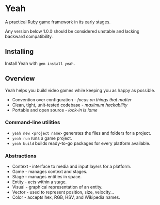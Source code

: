 Yeah
====
A practical Ruby game framework in its early stages.

Any version below 1.0.0 should be considered unstable and lacking backward compatibility.

Installing
----------
Install Yeah with `gem install yeah`.

Overview
--------
Yeah helps you build video games while keeping you as happy as possible.

  * Convention over configuration - *focus on things that matter*
  * Clean, tight, unit-tested codebase - *maximum hackability*
  * Portable and open source - *lock-in is lame*

### Command-line utilities

  * `yeah new <project name>` generates the files and folders for a project.
  * `yeah run` runs a game project.
  * `yeah build` builds ready-to-go packages for every platform available.

### Abstractions

  * Context - interface to media and input layers for a platform.
  * Game - manages context and stages.
  * Stage - manages entities in space.
  * Entity - acts within a stage.
  * Visual - graphical representation of an entity.
  * Vector - used to represent position, size, velocity...
  * Color - accepts hex, RGB, HSV, and Wikipedia names.
